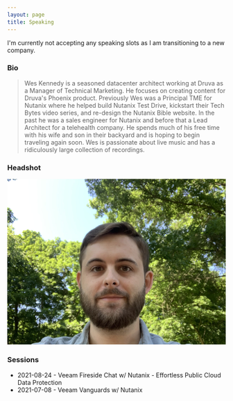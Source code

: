 ```yaml
---
layout: page
title: Speaking
---
```


I'm currently not accepting any speaking slots as I am transitioning to a new company.

### Bio

> Wes Kennedy is a seasoned datacenter architect working at Druva as a Manager of Technical Marketing. He focuses on creating content for Druva's Phoenix product. Previously Wes was a Principal TME for Nutanix where he helped build Nutanix Test Drive, kickstart their Tech Bytes video series, and re-design the Nutanix Bible website. In the past he was a sales engineer for Nutanix and before that a Lead Architect for a telehealth company. He spends much of his free time with his wife and son in their backyard and is hoping to begin traveling again soon. Wes is passionate about live music and has a ridiculously large collection of recordings. 

### Headshot

![Headshot 1](/assets/headshots/wes_kennedy1.jpg)

### Sessions

* 2021-08-24 - Veeam Fireside Chat w/ Nutanix - Effortless Public Cloud Data Protection
* 2021-07-08 - Veeam Vanguards w/ Nutanix